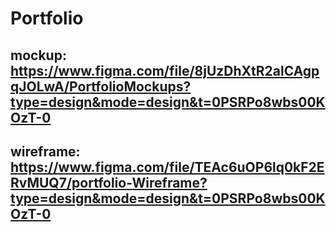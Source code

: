 # Portfolio
## mockup: https://www.figma.com/file/8jUzDhXtR2alCAgpqJOLwA/PortfolioMockups?type=design&mode=design&t=0PSRPo8wbs00KOzT-0
## wireframe: https://www.figma.com/file/TEAc6uOP6lq0kF2ERvMUQ7/portfolio-Wireframe?type=design&mode=design&t=0PSRPo8wbs00KOzT-0
